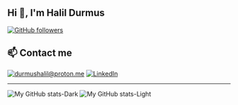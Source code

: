 ## Hi 👋, I'm Halil Durmus

[![GitHub followers](https://img.shields.io/github/followers/halildurmus.svg?style=social&label=Follow)](https://github.com/halildurmus?tab=followers)

## 📫 Contact me

[![durmushalil@proton.me](https://img.shields.io/badge/ProtonMail-8B89CC?style=for-the-badge&logo=protonmail&logoColor=white)](mailto:durmushalil@proton.me)
[![LinkedIn](https://img.shields.io/badge/LinkedIn-0077B5?style=for-the-badge&logo=linkedin&logoColor=white)](https://linkedin.com/in/halildurmus)
  
---

![My GitHub stats-Dark](https://github-readme-stats.vercel.app/api?username=halildurmus&show_icons=true&theme=radical#gh-dark-mode-only)
![My GitHub stats-Light](https://github-readme-stats.vercel.app/api?username=halildurmus&show_icons=true#gh-light-mode-only)
